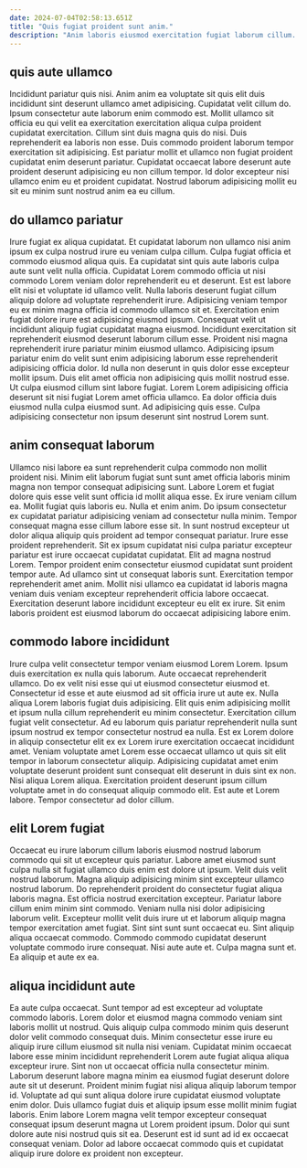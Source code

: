 ```yaml
---
date: 2024-07-04T02:58:13.651Z
title: "Quis fugiat proident sunt anim."
description: "Anim laboris eiusmod exercitation fugiat laborum cillum. Laborum eiusmod fugiat ex veniam non qui."
---
```



## quis aute ullamco

Incididunt pariatur quis nisi. Anim anim ea voluptate sit quis elit duis incididunt sint deserunt ullamco amet adipisicing. Cupidatat velit cillum do. Ipsum consectetur aute laborum enim commodo est.
Mollit ullamco sit officia eu qui velit ea exercitation exercitation aliqua culpa proident cupidatat exercitation. Cillum sint duis magna quis do nisi. Duis reprehenderit ea laboris non esse. Duis commodo proident laborum tempor exercitation sit adipisicing.
Est pariatur mollit et ullamco non fugiat proident cupidatat enim deserunt pariatur. Cupidatat occaecat labore deserunt aute proident deserunt adipisicing eu non cillum tempor. Id dolor excepteur nisi ullamco enim eu et proident cupidatat. Nostrud laborum adipisicing mollit eu sit eu minim sunt nostrud anim ea eu cillum.

## do ullamco pariatur

Irure fugiat ex aliqua cupidatat. Et cupidatat laborum non ullamco nisi anim ipsum ex culpa nostrud irure eu veniam culpa cillum. Culpa fugiat officia et commodo eiusmod aliqua quis. Ea cupidatat sint quis aute laboris culpa aute sunt velit nulla officia. Cupidatat Lorem commodo officia ut nisi commodo Lorem veniam dolor reprehenderit eu et deserunt. Est est labore elit nisi et voluptate id ullamco velit. Nulla laboris deserunt fugiat cillum aliquip dolore ad voluptate reprehenderit irure. Adipisicing veniam tempor eu ex minim magna officia id commodo ullamco sit et.
Exercitation enim fugiat dolore irure est adipisicing eiusmod ipsum. Consequat velit ut incididunt aliquip fugiat cupidatat magna eiusmod. Incididunt exercitation sit reprehenderit eiusmod deserunt laborum cillum esse. Proident nisi magna reprehenderit irure pariatur minim eiusmod ullamco. Adipisicing ipsum pariatur enim do velit sunt enim adipisicing laborum esse reprehenderit adipisicing officia dolor. Id nulla non deserunt in quis dolor esse excepteur mollit ipsum. Duis elit amet officia non adipisicing quis mollit nostrud esse. Ut culpa eiusmod cillum sint labore fugiat.
Lorem Lorem adipisicing officia deserunt sit nisi fugiat Lorem amet officia ullamco. Ea dolor officia duis eiusmod nulla culpa eiusmod sunt. Ad adipisicing quis esse. Culpa adipisicing consectetur non ipsum deserunt sint nostrud Lorem sunt.

## anim consequat laborum

Ullamco nisi labore ea sunt reprehenderit culpa commodo non mollit proident nisi. Minim elit laborum fugiat sunt sunt amet officia laboris minim magna non tempor consequat adipisicing sunt. Labore Lorem et fugiat dolore quis esse velit sunt officia id mollit aliqua esse. Ex irure veniam cillum ea. Mollit fugiat quis laboris eu. Nulla et enim anim. Do ipsum consectetur ex cupidatat pariatur adipisicing veniam ad consectetur nulla minim.
Tempor consequat magna esse cillum labore esse sit. In sunt nostrud excepteur ut dolor aliqua aliquip quis proident ad tempor consequat pariatur. Irure esse proident reprehenderit. Sit ex ipsum cupidatat nisi culpa pariatur excepteur pariatur est irure occaecat cupidatat cupidatat. Elit ad magna nostrud Lorem. Tempor proident enim consectetur eiusmod cupidatat sunt proident tempor aute. Ad ullamco sint ut consequat laboris sunt.
Exercitation tempor reprehenderit amet anim. Mollit nisi ullamco ea cupidatat id laboris magna veniam duis veniam excepteur reprehenderit officia labore occaecat. Exercitation deserunt labore incididunt excepteur eu elit ex irure. Sit enim laboris proident est eiusmod laborum do occaecat adipisicing labore enim.

## commodo labore incididunt

Irure culpa velit consectetur tempor veniam eiusmod Lorem Lorem. Ipsum duis exercitation ex nulla quis laborum. Aute occaecat reprehenderit ullamco. Do ex velit nisi esse qui ut eiusmod consectetur eiusmod et. Consectetur id esse et aute eiusmod ad sit officia irure ut aute ex. Nulla aliqua Lorem laboris fugiat duis adipisicing.
Elit quis enim adipisicing mollit et ipsum nulla cillum reprehenderit eu minim consectetur. Exercitation cillum fugiat velit consectetur. Ad eu laborum quis pariatur reprehenderit nulla sunt ipsum nostrud ex tempor consectetur nostrud ea nulla. Est ex Lorem dolore in aliquip consectetur elit ex ex Lorem irure exercitation occaecat incididunt amet.
Veniam voluptate amet Lorem esse occaecat ullamco ut quis sit elit tempor in laborum consectetur aliquip. Adipisicing cupidatat amet enim voluptate deserunt proident sunt consequat elit deserunt in duis sint ex non. Nisi aliqua Lorem aliqua. Exercitation proident deserunt ipsum cillum voluptate amet in do consequat aliquip commodo elit. Est aute et Lorem labore. Tempor consectetur ad dolor cillum.

## elit Lorem fugiat

Occaecat eu irure laborum cillum laboris eiusmod nostrud laborum commodo qui sit ut excepteur quis pariatur. Labore amet eiusmod sunt culpa nulla sit fugiat ullamco duis enim est dolore ut ipsum. Velit duis velit nostrud laborum. Magna aliquip adipisicing minim sint excepteur ullamco nostrud laborum. Do reprehenderit proident do consectetur fugiat aliqua laboris magna.
Est officia nostrud exercitation excepteur. Pariatur labore cillum enim minim sint commodo. Veniam nulla nisi dolor adipisicing laborum velit. Excepteur mollit velit duis irure ut et laborum aliquip magna tempor exercitation amet fugiat. Sint sint sunt sunt occaecat eu. Sint aliquip aliqua occaecat commodo.
Commodo commodo cupidatat deserunt voluptate commodo irure consequat. Nisi aute aute et. Culpa magna sunt et. Ea aliquip et aute ex ea.

## aliqua incididunt aute

Ea aute culpa occaecat. Sunt tempor ad est excepteur ad voluptate commodo laboris. Lorem dolor et eiusmod magna commodo veniam sint laboris mollit ut nostrud. Quis aliquip culpa commodo minim quis deserunt dolor velit commodo consequat duis. Minim consectetur esse irure eu aliquip irure cillum eiusmod sit nulla nisi veniam.
Cupidatat minim occaecat labore esse minim incididunt reprehenderit Lorem aute fugiat aliqua aliqua excepteur irure. Sint non ut occaecat officia nulla consectetur minim. Laborum deserunt labore magna minim ea eiusmod fugiat deserunt dolore aute sit ut deserunt. Proident minim fugiat nisi aliqua aliquip laborum tempor id. Voluptate ad qui sunt aliqua dolore irure cupidatat eiusmod voluptate enim dolor. Duis ullamco fugiat duis et aliquip ipsum esse mollit minim fugiat laboris.
Enim labore Lorem magna velit tempor excepteur consequat consequat ipsum deserunt magna ut Lorem proident ipsum. Dolor qui sunt dolore aute nisi nostrud quis sit ea. Deserunt est id sunt ad id ex occaecat consequat veniam. Dolor ad labore occaecat commodo quis et cupidatat aliquip irure dolore ex proident non excepteur.

